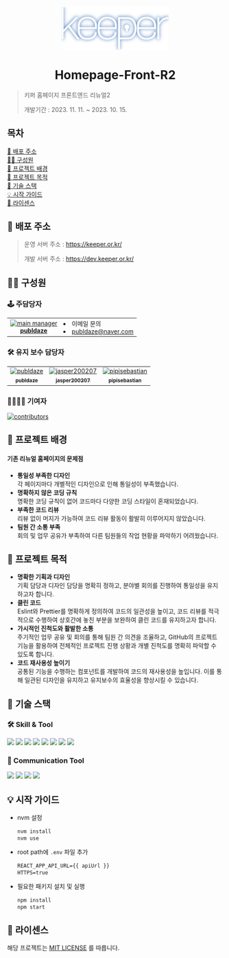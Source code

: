 <div align="center">
  <img src="/src/assets/logo/logo_neon.svg" width="250" alt="keeper logo"/>
</div>

# <div align="center">Homepage-Front-R2</div>

> 키퍼 홈페이지 프론트엔드 리뉴얼2
>
> 개발기간 : 2023. 11. 11. ~ 2023. 10. 15.

## 목차

[🔗 배포 주소](#-배포-주소)<br/>
[👨‍💻 구성원](#-구성원)<br/>
[👀 프로젝트 배경](#-프로젝트-배경)<br/>
[🚀 프로젝트 목적](#-프로젝트-목적)<br/>
[🔧 기술 스택](#-기술-스택)<br/>
[💡 시작 가이드](#-시작-가이드)<br/>
[💎 라이센스](#-라이센스)<br/>

## 🔗 배포 주소

> 운영 서버 주소 : https://keeper.or.kr/
>
> 개발 서버 주소 : https://dev.keeper.or.kr/

## 👨‍💻 구성원

### 🕹️ 주담당자

<table>
  <tr>
    <td align="center">
      <a href="https://www.github.com/publdaze">
        <img src="https://github.com/publdaze.png" width="80" alt="main manager"/>
        <br/><b>publdaze</b>
      </a>
    </td>
    <td>
      <li>이메일 문의</li>
      <li><a href="mailto:publdaze@naver.com">publdaze@naver.com</a></li>
    </td>
  </tr>
</table>

### 🛠️ 유지 보수 담당자

<table>
  <tr>
    <td align="center">
      <a href="https://github.com/publdaze">
        <img src="https://github.com/publdaze.png" width="80" alt="publdaze"/>
        <br />
        <sub><b>publdaze</b></sub>
      </a>
      <br />
    </td>
    <td align="center">
      <a href="https://github.com/jasper200207">
      <img src="https://github.com/jasper200207.png" width="80" alt="jasper200207"/>
      <br />
      <sub><b>jasper200207</b></sub>
      </a>
      <br />
    </td>
    <td align="center">
      <a href="https://github.com/pipisebastian">
      <img src="https://github.com/pipisebastian.png" width="80" alt="pipisebastian"/>
      <br />
      <sub><b>pipisebastian</b></sub>
      </a>
      <br />
    </td>
  </tr>
</table>

### 👨‍👨‍👦‍👦 기여자

[![contributors](https://contrib.rocks/image?repo=KEEPER31337/Homepage-Front-R2)](https://github.com/KEEPER31337/Homepage-Front-R2/graphs/contributors)

## 👀 프로젝트 배경

#### 기존 리뉴얼 홈페이지의 문제점

- **통일성 부족한 디자인**  
  각 페이지마다 개별적인 디자인으로 인해 통일성이 부족했습니다.
- **명확하지 않은 코딩 규칙**  
  명확한 코딩 규칙이 없어 코드마다 다양한 코딩 스타일이 혼재되었습니다.
- **부족한 코드 리뷰**  
  리뷰 없이 머지가 가능하여 코드 리뷰 활동이 활발히 이루어지지 않았습니다.
- **팀원 간 소통 부족**  
  회의 및 업무 공유가 부족하여 다른 팀원들의 작업 현황을 파악하기 어려웠습니다.

## 🚀 프로젝트 목적

- **명확한 기획과 디자인**  
  기획 담당과 디자인 담당을 명확히 정하고, 분야별 회의를 진행하여 통일성을 유지하고자 합니다.
- **클린 코드**  
  Eslint와 Prettier를 명확하게 정의하여 코드의 일관성을 높이고, 코드 리뷰를 적극적으로 수행하여 상호간에 놓친 부분을 보완하여 클린 코드를 유지하고자 합니다.
- **가시적인 진척도와 활발한 소통**  
  주기적인 업무 공유 및 회의를 통해 팀원 간 의견을 조율하고, GitHub의 프로젝트 기능을 활용하여 전체적인 프로젝트 진행 상황과 개별 진척도를 명확히 파악할 수 있도록 합니다.
- **코드 재사용성 높이기**  
  공통된 기능을 수행하는 컴포넌트를 개발하여 코드의 재사용성을 높입니다. 이를 통해 일관된 디자인을 유지하고 유지보수의 효율성을 향상시킬 수 있습니다.

## 🔧 기술 스택

### 🛠 Skill & Tool

<img src="https://img.shields.io/badge/React-61DAFB?style=flat-square&logo=React&logoColor=white" /> <img src="https://img.shields.io/badge/TypeScript-0769AD?style=flat-square&logo=TypeScript&logoColor=white" /> <img src="https://img.shields.io/badge/ReactQuery-FF4154?style=flat-square&logo=ReactQuery&logoColor=white" /> <img src="https://img.shields.io/badge/Recoil-3578E5?style=flat-square&logo=Recoil&logoColor=white" /> <img src="https://img.shields.io/badge/Tailwind_CSS-06B6D4?style=flat-square&logo=tailwind-css&logoColor=white" /> <img src="https://img.shields.io/badge/MUI-007FFF?style=flat-square&logo=MUI&logoColor=white" /> <img src="https://img.shields.io/badge/ESLint-4B32C3?style=flat-square&logo=eslint&logoColor=white" /> <img src="https://img.shields.io/badge/Prettier-F7B93E?style=flat-square&logo=prettier&logoColor=white" />

### 🧩 Communication Tool

<img src="https://img.shields.io/badge/Slack-4A154B?style=flat-square&logo=Slack&logoColor=white" /> <img src="https://img.shields.io/badge/GitHub-181717?style=flat-square&logo=GitHub&logoColor=white" /> <img src="https://img.shields.io/badge/Figma-F24E1E?style=flat-square&logo=Figma&logoColor=white" /> <img src="https://img.shields.io/badge/Notion-ffffff?style=flat-square&logo=Notion&logoColor=black" />

## 💡 시작 가이드

- nvm 설정
  ```
  nvm install
  nvm use
  ```
- root path에 `.env` 파일 추가
  ```
  REACT_APP_API_URL={{ apiUrl }}
  HTTPS=true
  ```
- 필요한 패키지 설치 및 실행
  ```
  npm install
  npm start
  ```

## 💎 라이센스

해당 프로젝트는 [MIT LICENSE](https://github.com/KEEPER31337/Homepage-Front-R2/blob/develop/LICENSE) 를 따릅니다.
